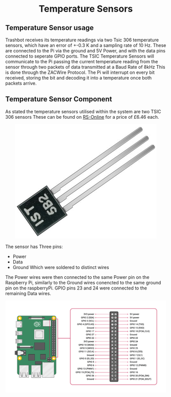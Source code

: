 <h1 align="center"> Temperature Sensors </h1>

## Temperature Sensor usage

Trashbot receives its temperature readings via two Tsic 306 temperature sensors, which have an error of +-0.3 K and a sampling rate of 10 Hz.
These are connected to the Pi via the ground and 5V Power, and with the data pins connected to seperate GPIO ports.
The TSIC Temperature Sensors will communicate to the Pi passing the current temperature reading from the sensor through two packets of data transmitted at a Baud Rate of 8kHz
This is done through the ZACWire Protocol.
The Pi will interrupt on every bit received, storing the bit and decoding it into a temperature once both packets arrive.


## Temperature Sensor Component

As stated the temperature sensors utilised within the system are two TSIC 306 sensors
These can be found on <a href="https://uk.rs-online.com/web/p/temperature-humidity-sensor-ics/1218022/">RS-Online</a> for a price of £6.46 each.


<p align="center">
<img src="../images/Tsic306.jpg" alt="Tsic 306 sensor">
</p>

The sensor has Three pins:
- Power
- Data
- Ground
Which were soldered to distinct wires

The Power wires were then connected to the same Power pin on the Raspberry Pi, similarly to the Ground wires conencted to the same ground pin on the raspberryPi.
GPIO pins 23 and 24 were connected to the remaining Data wires.

<p align="center">
<img src="../images/GPIO-Pinout-Diagram-2.png" alt="Raspberry Pi 3 Pinouts">
</p>
